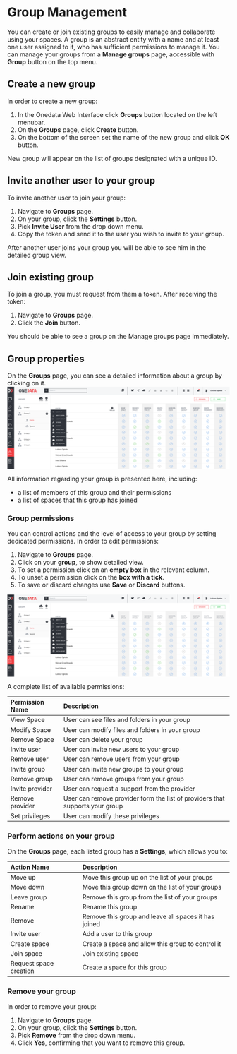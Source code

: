 # Group Management

You can create or join existing groups to easily manage and collaborate using your spaces. A group is an abstract entity with a name and at least one user assigned to it, who has sufficient permissions to manage it. You can manage your groups from a **Manage groups** page, accessible with **Group** button on the top menu.

## Create a new group
In order to create a new  group:

1. In the Onedata Web Interface click **Groups** button located on the left menubar.
2. On the **Groups** page, click **Create** button.
3. On the bottom of the screen set the name of the new group and click **OK** button.

New group will appear on the list of groups designated with a unique ID.

## Invite another user to your group
To invite another user to join your group:

1. Navigate to **Groups** page.
2. On your group, click the **Settings** button.
3. Pick **Invite User** from the drop down menu.
4. Copy the token and send it to the user you wish to invite to your group.

After another user joins your group you will be able to see him in the detailed group view.

## Join existing group
To join a group, you must request from them a token. After receiving the token:

1. Navigate to **Groups** page.
2. Click the **Join** button.

You should be able to see a group on the Manage groups page immediately.

## Group properties
On the **Groups** page, you can see a detailed information about a group by clicking on it.
<img  style="display:block;margin:0 auto;" src="../img/group_management_group1_details.png">

All information regarding your group is presented here, including:
- a list of members of this group and their permissions
- a list of spaces that this group has joined

### Group permissions

You can control actions and the level of access to your group by setting dedicated permissions. In order to edit permissions:

1. Navigate to **Groups** page.
2. Click on your **group**, to show detailed view.
3. To set a permission click on an **empty box** in the relevant column.
4. To unset a permission click on the **box with a tick**.
5. To save or discard changes use **Save** or **Discard** buttons.

<img style="display:block;margin:0 auto;" src="../img/group_permissions.png">

A complete list of available permissions:

| Permission Name | Description                                                                  |
|:----------------|:-----------------------------------------------------------------------------|
| View Space      | User can see files and folders in your group                                 |
| Modify Space    | User can modify files and folders in your group                              |
| Remove Space    | User can delete your group                                                   |
| Invite user     | User can invite new users to your group                                      |
| Remove user     | User can remove  users from your group                                       |
| Invite group    | User can invite new groups to your group                                     |
| Remove group    | User can remove  groups from your group                                      |
| Invite provider | User can request a support from the provider                                 |
| Remove provider | User can remove provider form the list of providers that supports your group |
| Set privileges  | User can modify these privileges                                             |




### Perform actions on your group
On the **Groups** page, each listed group has a **Settings**, which allows you to:

| Action Name            | Description                                          |
|:-----------------------|:-----------------------------------------------------|
| Move up                | Move this group up on the list of your groups        |
| Move down              | Move this group down on the list of your groups      |
| Leave group            | Remove this group from the list of your groups       |
| Rename                 | Rename this group                                    |
| Remove                 | Remove this group and leave all spaces it has joined |
| Invite user            | Add a user to this group                             |
| Create space           | Create a space and allow this group to control it    |
| Join space             | Join existing space                                  |
| Request space creation | Create a space for this group                        |


### Remove your group
In order to remove your group:
1. Navigate to **Groups** page.
2. On your group, click the **Settings** button.
3. Pick **Remove** from the drop down menu.
4. Click **Yes**, confirming that you want to remove this group.
